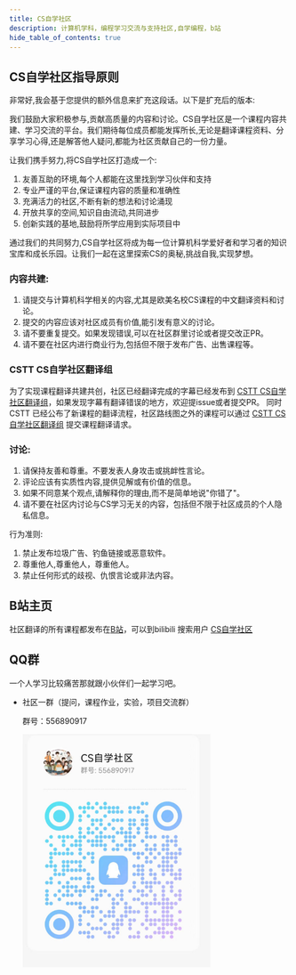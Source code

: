 ```yaml
---
title: CS自学社区
description: 计算机学科，编程学习交流与支持社区,自学编程，b站
hide_table_of_contents: true
---
```


## CS自学社区指导原则

非常好,我会基于您提供的额外信息来扩充这段话。以下是扩充后的版本:

我们鼓励大家积极参与,贡献高质量的内容和讨论。CS自学社区是一个课程内容共建、学习交流的平台。我们期待每位成员都能发挥所长,无论是翻译课程资料、分享学习心得,还是解答他人疑问,都能为社区贡献自己的一份力量。

让我们携手努力,将CS自学社区打造成一个:
1. 友善互助的环境,每个人都能在这里找到学习伙伴和支持
2. 专业严谨的平台,保证课程内容的质量和准确性
3. 充满活力的社区,不断有新的想法和讨论涌现
4. 开放共享的空间,知识自由流动,共同进步
5. 创新实践的基地,鼓励将所学应用到实际项目中

通过我们的共同努力,CS自学社区将成为每一位计算机科学爱好者和学习者的知识宝库和成长乐园。让我们一起在这里探索CS的奥秘,挑战自我,实现梦想。


### 内容共建:
1. 请提交与计算机科学相关的内容,尤其是欧美名校CS课程的中文翻译资料和讨论。
2. 提交的内容应该对社区成员有价值,能引发有意义的讨论。
3. 请不要重复提交。如果发现错误,可以在社区群里讨论或者提交改正PR。
4. 请不要在社区内进行商业行为,包括但不限于发布广告、出售课程等。

### CSTT CS自学社区翻译组
为了实现课程翻译共建共创，社区已经翻译完成的字幕已经发布到 [CSTT CS自学社区翻译组](https://github.com/mengsun66/CSTT)，如果发现字幕有翻译错误的地方，欢迎提issue或者提交PR。
同时CSTT 已经公布了新课程的翻译流程，社区路线图之外的课程可以通过 [CSTT CS自学社区翻译组](https://github.com/mengsun66/CSTT) 提交课程翻译请求。

### 讨论:
1. 请保持友善和尊重。不要发表人身攻击或挑衅性言论。
2. 评论应该有实质性内容,提供见解或有价值的信息。
3. 如果不同意某个观点,请解释你的理由,而不是简单地说"你错了"。
4. 请不要在社区内讨论与CS学习无关的内容，包括但不限于社区成员的个人隐私信息。

行为准则:
1. 禁止发布垃圾广告、钓鱼链接或恶意软件。
2. 尊重他人,尊重他人，尊重他人。
3. 禁止任何形式的歧视、仇恨言论或非法内容。



## B站主页
 社区翻译的所有课程都发布在[B站](https://space.bilibili.com/526939229)，可以到bilibili 搜索用户 [CS自学社区](https://space.bilibili.com/526939229)

## QQ群
一个人学习比较痛苦那就跟小伙伴们一起学习吧。
- 社区一群（提问，课程作业，实验，项目交流群）
  
  群号：556890917
  
  ![qrcode](/img/qrcode1.png)




